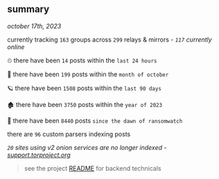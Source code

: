 
## summary
_october 17th, 2023_

currently tracking `163` groups across `299` relays & mirrors - _`117` currently online_

⏲ there have been `14` posts within the `last 24 hours`

🦈 there have been `199` posts within the `month of october`

🪐 there have been `1508` posts within the `last 90 days`

🏚 there have been `3750` posts within the `year of 2023`

🦕 there have been `8440` posts `since the dawn of ransomwatch`

there are `96` custom parsers indexing posts

_`20` sites using v2 onion services are no longer indexed - [support.torproject.org](https://support.torproject.org/onionservices/v2-deprecation/)_

> see the project [README](https://github.com/joshhighet/ransomwatch#ransomwatch--) for backend technicals
